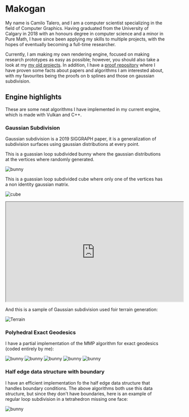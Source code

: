 # Makogan

My name is Camilo Talero, and I am a computer scientist specializing in the field of
Computer Graphics. Having graduated from the University of Calgary in 2018 with an
honours degree in computer science and a minor in Pure Math, I have since been applying
my skills to multiple projects, with the hopes of eventually becoming a full-time researcher.

Currently, I am making my own rendering engine, focused on making research prototypes as easy
as possible; however, you should also take a look at my [my old projects](/projects.md).
In addition, I have a [proof repository](https://gitlab.com/Makogan/mathproofs) where
I have proven some facts about papers and algorithms I am interested about, with my
favourites being the proofs on b splines and those on gaussian subdivision.


## Engine highlights

These are some neat algorithms I have implemented in my current engine, which is made with Vulkan and C++.


### Gaussian Subdivision

Gaussian subdivision is a 2019 SIGGRAPH paper, it is a generalization of subdivision surfaces using gaussian distributions at every point.

This is a guassian loop subdivided bunny where the gaussian distributions at the vertices where randomly generated.

![bunny](/images/gaussian_bunny.png)

This is a guassian loop subdivided cube where only one of the vertices has a non identity gaussian matrix.

![cube](/images/gcube.png)

<iframe width="560" height="315" src="https://www.youtube.com/embed/8qgHe-SLDJw"></iframe>


And this is a sample of Gaussian subdivision used foir terrain generation:

![Terrain](/images/Terrain.png)

### Polyhedral Exact Geodesics

I have a partial implementation of the MMP algorithm for exact geodesics (coded entirely by me):

![bunny](/images/bunny1.png)
![bunny](/images/bunny2.png)
![bunny](/images/bunny3.png)
![bunny](/images/bunny4.png)
![bunny](/images/bunny5.png)

### Half edge data structure with boundary

I have an efficient implementation fo the half edge data structure that handles boundary conditions. The above algorithms both use this data structure, but since they don't have boundaries, here is an example of regular loop subdivision in a tetrahedron missing one face:

![bunny](/images/boundary_condition.png)